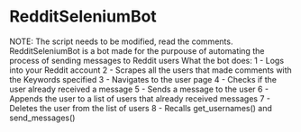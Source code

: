 # RedditSeleniumBot
NOTE: The script needs to be modified, read the comments.<br/>
RedditSeleniumBot is a bot made for the purpouse of automating the process of sending messages to Reddit users
What the bot does:
1 - Logs into your Reddit account
2 - Scrapes all the users that made comments with the Keywords specified
3 - Navigates to the user page
4 - Checks if the user already received a message
5 - Sends a message to the user
6 - Appends the user to a list of users that already received messages
7 - Deletes the user from the list of users
8 - Recalls get_usernames() and send_messages()
